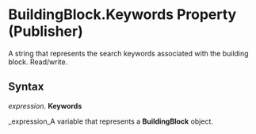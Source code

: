
# BuildingBlock.Keywords Property (Publisher)

A string that represents the search keywords associated with the building block. Read/write.


## Syntax

 _expression_. **Keywords**

 _expression_A variable that represents a  **BuildingBlock** object.

